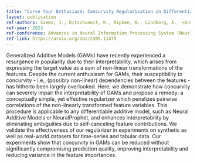 ```yaml
---
title: "Curve Your Enthusiasm: Concurvity Regularization in Differentiable Generalized Additive Models"
layout: publication
ref-authors: Siems, J., Ditschuneit, K., Ripken, W., Lindborg, A., <b>Schambach, M.</b>, Otterbach, J., and Genzel, M.
ref-year: 2023
ref-conference: Advances in Neural Information Processing System (NeurIPS)
ref-link: https://arxiv.org/abs/2305.11475
---
```


Generalized Additive Models (GAMs) have recently experienced a resurgence in popularity due to their interpretability, which arises from expressing the target value as a sum of non-linear transformations of the features. Despite the current enthusiasm for GAMs, their susceptibility to concurvity - i.e., (possibly non-linear) dependencies between the features - has hitherto been largely overlooked. Here, we demonstrate how concurvity can severely impair the interpretability of GAMs and propose a remedy: a conceptually simple, yet effective regularizer which penalizes pairwise correlations of the non-linearly transformed feature variables. This procedure is applicable to any differentiable additive model, such as Neural Additive Models or NeuralProphet, and enhances interpretability by eliminating ambiguities due to self-canceling feature contributions. We validate the effectiveness of our regularizer in experiments on synthetic as well as real-world datasets for time-series and tabular data. Our experiments show that concurvity in GAMs can be reduced without significantly compromising prediction quality, improving interpretability and reducing variance in the feature importances.
